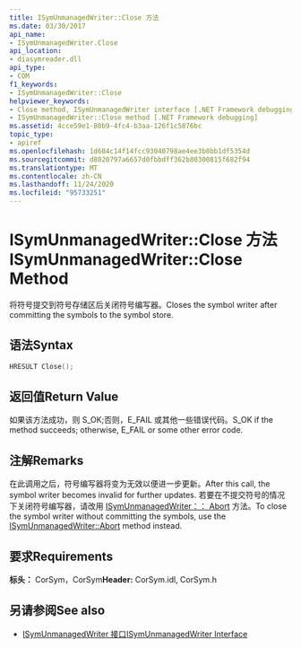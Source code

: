 ```yaml
---
title: ISymUnmanagedWriter::Close 方法
ms.date: 03/30/2017
api_name:
- ISymUnmanagedWriter.Close
api_location:
- diasymreader.dll
api_type:
- COM
f1_keywords:
- ISymUnmanagedWriter::Close
helpviewer_keywords:
- Close method, ISymUnmanagedWriter interface [.NET Framework debugging]
- ISymUnmanagedWriter::Close method [.NET Framework debugging]
ms.assetid: 4cce59e1-80b9-4fc4-b3aa-126f1c5876bc
topic_type:
- apiref
ms.openlocfilehash: 1d684c14f14fcc93040798ae4ee3b8bb1df5354d
ms.sourcegitcommit: d8020797a6657d0fbbdff362b80300815f682f94
ms.translationtype: MT
ms.contentlocale: zh-CN
ms.lasthandoff: 11/24/2020
ms.locfileid: "95733251"
---
```

# <a name="isymunmanagedwriterclose-method"></a><span data-ttu-id="3b54a-102">ISymUnmanagedWriter::Close 方法</span><span class="sxs-lookup"><span data-stu-id="3b54a-102">ISymUnmanagedWriter::Close Method</span></span>

<span data-ttu-id="3b54a-103">将符号提交到符号存储区后关闭符号编写器。</span><span class="sxs-lookup"><span data-stu-id="3b54a-103">Closes the symbol writer after committing the symbols to the symbol store.</span></span>  
  
## <a name="syntax"></a><span data-ttu-id="3b54a-104">语法</span><span class="sxs-lookup"><span data-stu-id="3b54a-104">Syntax</span></span>  
  
```cpp  
HRESULT Close();  
```  
  
## <a name="return-value"></a><span data-ttu-id="3b54a-105">返回值</span><span class="sxs-lookup"><span data-stu-id="3b54a-105">Return Value</span></span>  

 <span data-ttu-id="3b54a-106">如果该方法成功，则 S_OK;否则，E_FAIL 或其他一些错误代码。</span><span class="sxs-lookup"><span data-stu-id="3b54a-106">S_OK if the method succeeds; otherwise, E_FAIL or some other error code.</span></span>  
  
## <a name="remarks"></a><span data-ttu-id="3b54a-107">注解</span><span class="sxs-lookup"><span data-stu-id="3b54a-107">Remarks</span></span>  

 <span data-ttu-id="3b54a-108">在此调用之后，符号编写器将变为无效以便进一步更新。</span><span class="sxs-lookup"><span data-stu-id="3b54a-108">After this call, the symbol writer becomes invalid for further updates.</span></span> <span data-ttu-id="3b54a-109">若要在不提交符号的情况下关闭符号编写器，请改用 [ISymUnmanagedWriter：： Abort](isymunmanagedwriter-abort-method.md) 方法。</span><span class="sxs-lookup"><span data-stu-id="3b54a-109">To close the symbol writer without committing the symbols, use the [ISymUnmanagedWriter::Abort](isymunmanagedwriter-abort-method.md) method instead.</span></span>  
  
## <a name="requirements"></a><span data-ttu-id="3b54a-110">要求</span><span class="sxs-lookup"><span data-stu-id="3b54a-110">Requirements</span></span>  

 <span data-ttu-id="3b54a-111">**标头：** CorSym，CorSym</span><span class="sxs-lookup"><span data-stu-id="3b54a-111">**Header:** CorSym.idl, CorSym.h</span></span>  
  
## <a name="see-also"></a><span data-ttu-id="3b54a-112">另请参阅</span><span class="sxs-lookup"><span data-stu-id="3b54a-112">See also</span></span>

- [<span data-ttu-id="3b54a-113">ISymUnmanagedWriter 接口</span><span class="sxs-lookup"><span data-stu-id="3b54a-113">ISymUnmanagedWriter Interface</span></span>](isymunmanagedwriter-interface.md)

